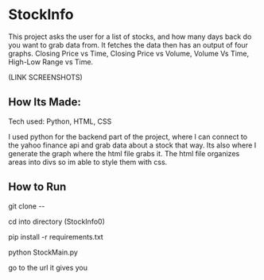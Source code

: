 # StockInfo

This project asks the user for a list of stocks, and how many days back do you want to grab data from. It fetches the data then has an output of four graphs. Closing Price vs Time, Closing Price vs Volume, Volume Vs Time, High-Low Range vs Time.  

(LINK SCREENSHOTS)

## How Its Made:

Tech used: Python, HTML, CSS

I used python for the backend part of the project, where I can connect to the yahoo finance api and grab data about a stock that way. Its also where I generate the graph where the html file grabs it. The html file organizes areas into divs so im able to style them with css. 

## How to Run

git clone --

cd into directory (StockInfo0)

pip install -r requirements.txt

python StockMain.py

go to the url it gives you


